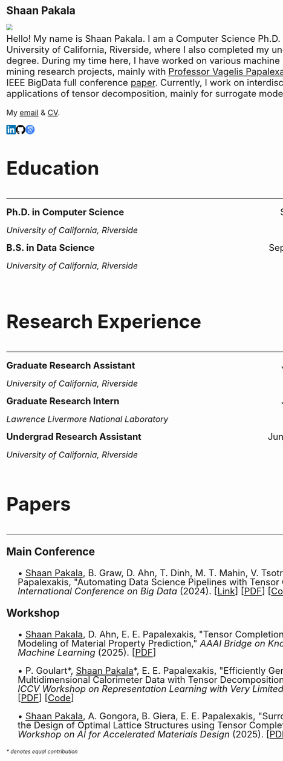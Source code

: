 # Shaan Pakala

<!-- Google tag (gtag.js) -->
<script async src="https://www.googletagmanager.com/gtag/js?id=G-N4HHP6LBJ6"></script>
<script>
  window.dataLayer = window.dataLayer || [];
  function gtag(){dataLayer.push(arguments);}
  gtag('js', new Date());

  gtag('config', 'G-N4HHP6LBJ6');
</script>

<style>
  .container {
    width: 960px;
    margin: 0 auto;
    overflow: auto;
  }
</style>

<div class="container">

<img align="left" width="290" src="images/me.jpg">
<p style="font-size: 24px;">
  Hello! My name is Shaan Pakala. I am a Computer Science Ph.D. student at the University of California, Riverside, where I also completed my undergraduate degree. During my time here, I have worked on various machine learning & data mining research projects, mainly with <a href="https://www.cs.ucr.edu/~epapalex/">Professor Vagelis Papalexakis</a>, including an IEEE BigData full conference <a href="https://ieeexplore.ieee.org/document/10825934">paper</a>. Currently, I work on interdisciplinary research applications of tensor decomposition, mainly for surrogate modeling.
  
  <br clear="all">

</p>

<div style="margin-top 7px;">
  <p style="font-size: 20px;">
    My <a href="mailto:shaan.pakala@gmail.com">email</a> & <a href="https://shaanpakala.github.io/Shaan_Pakala_CV.pdf">CV</a>.
  </p>
</div>


<div style="margin-top 2px;">
  <a href="https://www.linkedin.com/in/shaan-pakala-b91024210/" target="_blank">
    <img align="left" width="25" height="25" src="images/linkedin_logo.png">
  </a>
  <a href="https://github.com/shaanpakala" target="_blank">
    <img align="left" width="25" height="25" src="images/git_logo.png">
  </a>
  <a href="https://scholar.google.com/citations?user=UjR-nicAAAAJ&hl=en&oi=ao" target="_blank">
    <img align="left" width="25" height="25" src="images/google_scholar.png">
  </a>
  <br>
</div>


<section id="Education">
<br>
  
<p style="font-size: 50px;"><b>Education</b></p>
<hr>
</section>


<p style="font-size: 24px; display: flex; justify-content: space-between; line-height: 1.0;">
  <span><b>Ph.D. in Computer Science</b></span>
  <span style="text-align: right;">Sept. 2025 - Present</span>
</p>
<p style="font-size: 22px; line-height: 1.0;"><em>University of California, Riverside</em></p>


<p style="font-size: 24px; display: flex; justify-content: space-between; line-height: 1.0;">
  <span><b>B.S. in Data Science</b></span>
  <span style="text-align: right;">Sept. 2021 - June 2025</span>
</p>
<p style="font-size: 22px; line-height: 1.0;"><em>University of California, Riverside</em></p>

<br clear="all">


<section id="Experience">
<br>
<p style="font-size: 50px;"><b>Research Experience</b></p>
<hr>
</section>

<p style="font-size: 24px; display: flex; justify-content: space-between; line-height: 1.0;">
  <span><b>Graduate Research Assistant</b></span>
  <span style="text-align: right;">June 2025 - Present</span>
</p>
<p style="font-size: 22px; line-height: 1.0;"><em>University of California, Riverside</em></p>


<p style="font-size: 24px; display: flex; justify-content: space-between; line-height: 1.0;">
  <span><b>Graduate Research Intern</b></span>
  <span style="text-align: right;">June 2025 - Present </span>
</p>
<p style="font-size: 22px; line-height: 1.0;"><em>Lawrence Livermore National Laboratory</em></p>


<p style="font-size: 24px; display: flex; justify-content: space-between; line-height: 1.0;">
  <span><b>Undergrad Research Assistant</b></span>
  <span style="text-align: right;">June 2024 - June 2025</span>
</p>
<p style="font-size: 22px; line-height: 1.0;"><em>University of California, Riverside</em></p>


<section id="Papers">
<br>
<p style="font-size: 50px;"><b>Papers</b></p>
<hr>
</section>

<p style="font-size: 28px;"><b>Main Conference</b></p>

<p style="font-size: 24px; display: flex; justify-content: space-between; line-height: 1.0; margin-left: 30px;">
  <span>• <u>Shaan Pakala</u>, B. Graw, D. Ahn, T. Dinh, M. T. Mahin, V. Tsotras, J. Chen, E. E. Papalexakis, "Automating Data Science Pipelines with Tensor Completion," <i>IEEE International Conference on Big Data</i> (2024). [<a href="https://ieeexplore.ieee.org/document/10825934">Link</a>] [<a href="https://arxiv.org/pdf/2410.06408">PDF</a>] [<a href="https://github.com/shaanpakala/STC_AutoML">Code</a>]</span>
</p>


<p style="font-size: 28px;"><b>Workshop</b></p>

<p style="font-size: 24px; display: flex; justify-content: space-between; line-height: 1.0; margin-left: 30px;">
  <span>• <u>Shaan Pakala</u>, D. Ahn, E. E. Papalexakis, "Tensor Completion for Surrogate Modeling of Material Property Prediction," <i>AAAI Bridge on Knowledge-Guided Machine Learning </i> (2025). [<a href="https://arxiv.org/pdf/2501.18137">PDF</a>]</span>
</p>

<p style="font-size: 24px; display: flex; justify-content: space-between; line-height: 1.0; margin-left: 30px;">
  <span>• P. Goulart*, <u>Shaan Pakala</u>*, E. E. Papalexakis, "Efficiently Generating Multidimensional Calorimeter Data with Tensor Decomposition Parameterization," <i>ICCV Workshop on Representation Learning with Very Limited Resources</i> (2025). [<a href="https://arxiv.org/pdf/2508.19443">PDF</a>] [<a href="https://github.com/Pie115/GenTen-GAN-Diffusion">Code</a>]</span>
</p>

<p style="font-size: 24px; display: flex; justify-content: space-between; line-height: 1.0; margin-left: 30px;">
  <span>• <u>Shaan Pakala</u>, A. Gongora, B. Giera, E. E. Papalexakis, "Surrogate Modeling for the Design of Optimal Lattice
Structures using Tensor Completion," <i>NeurIPS Workshop on AI for Accelerated Materials Design</i> (2025). [<a href="https://arxiv.org/pdf/2510.07474">PDF</a>] [<a href="https://github.com/shaanpakala/Surrogate-Modeling-for-the-Design-of-Optimal-Lattice-Structures-using-Tensor-Completion">Code</a>]</span>
</p>

<i>* denotes equal contribution</i>

<br clear="all">
